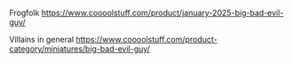 Frogfolk
https://www.coooolstuff.com/product/january-2025-big-bad-evil-guy/

Villains in general
https://www.coooolstuff.com/product-category/miniatures/big-bad-evil-guy/